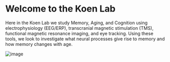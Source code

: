<!DOCTYPE html>
<html> 
  <body>
    <h1>Welcome to the Koen Lab</h1>

<p1>Here in the Koen Lab we study Memory, Aging, and Cognition using electrophysiology (EEG/ERP), transcranial magnetic stimulation (TMS), functional magnetic resonance imaging, and eye tracking. Using these tools, we look to investigate what neural processes give rise to memory and how memory changes with age. 

![image](https://news.nd.edu/assets/253664/1000x562/dome_feature.jpg)</p1>

</body>
</html>
